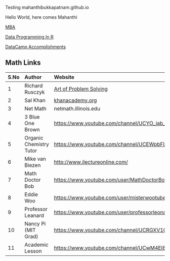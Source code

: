 Testing mahanthibukkapatnam.github.io

Hello World, here comes Mahanthi

[MBA](https://mahanthibukkapatnam.github.io/mba)

[Data Programming In R](https://mahanthibukkapatnam.github.io/DataProgrammingInR)

[DataCamp Accomplishments](https://mahanthibukkapatnam.github.io/DataProgrammingInR/DataCamp)

## Math Links

| S.No   | Author                   | Website                                                          | 
| :------| :----------------------- | :--------------------------------------------------------------- | 
| 1      | Richard Rusczyk          | [Art of Problem Solving](www.artofproblemsolving.com)           | 
| 2      | Sal Khan                 | [khanacademy.org](www.khanacademy.org)                                              |
| 3      | Net Math                 | netmath.illinois.edu                                             | 
| 4      | 3 Blue One Brown         | https://www.youtube.com/channel/UCYO_jab_esuFRV4b17AJtAw         | 
| 5      | Organic Chemistry Tutor  | https://www.youtube.com/channel/UCEWpbFLzoYGPfuWUMFPSaoA         | 
| 6      | Mike van Biezen          | http://www.ilectureonline.com/                                   |
| 7      | Math Doctor Bob          | https://www.youtube.com/user/MathDoctorBob/featured              |
| 8      | Eddie Woo                | https://www.youtube.com/user/misterwootube                       |
| 9      | Professor Leanard        | https://www.youtube.com/user/professorleonard57                  |
| 10     | Nancy Pi (MIT Grad)      | https://www.youtube.com/channel/UCRGXV1QlxZ8aucmE45tRx8w         |
| 11     | Academic Lesson          | https://www.youtube.com/channel/UCwM4EI8mqvsSUR7Ou1D0qrA         |



